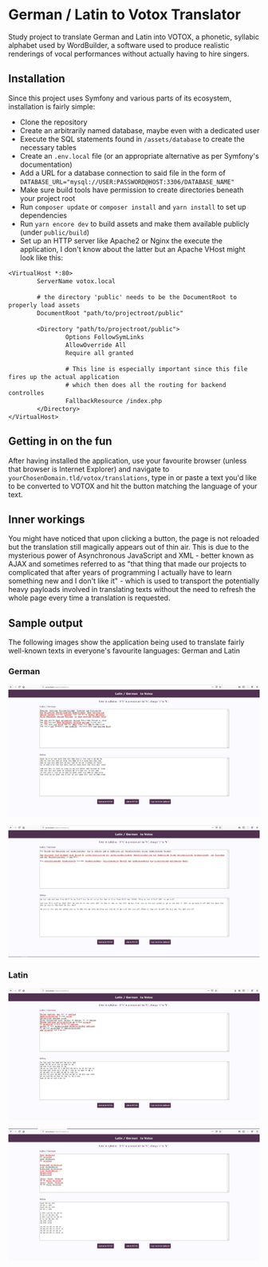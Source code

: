 # German / Latin to Votox Translator

Study project to translate German and Latin into VOTOX, a phonetic, syllabic alphabet used by 
WordBuilder, a software used to produce realistic renderings of vocal performances 
without actually having to hire singers.  

## Installation

Since this project uses Symfony and various parts of its ecosystem, installation is fairly simple:

- Clone the repository
- Create an arbitrarily named database, maybe even with a dedicated user
- Execute the SQL statements found in `/assets/database` to create the necessary tables
- Create an `.env.local` file (or an appropriate alternative as per Symfony's documentation)
- Add a URL for a database connection to said file in the form of `DATABASE_URL="mysql://USER:PASSWORD@HOST:3306/DATABASE_NAME"`
- Make sure build tools have permission to create directories beneath your project root
- Run `composer update` or `composer install` and `yarn install` to set up dependencies
- Run `yarn encore dev` to build assets and make them available publicly (under `public/build`)
- Set up an HTTP server like Apache2 or Nginx the execute the application, 
I don't know about the latter but an Apache VHost might look like this:

```apacheconfig
<VirtualHost *:80>
        ServerName votox.local

        # the directory 'public' needs to be the DocumentRoot to properly load assets
        DocumentRoot "path/to/projectroot/public"

        <Directory "path/to/projectroot/public">
                Options FollowSymLinks
                AllowOverride All
                Require all granted
				
                # This line is especially important since this file fires up the actual application
                # which then does all the routing for backend controlles
                FallbackResource /index.php
        </Directory>
</VirtualHost>
```

## Getting in on the fun

After having installed the application, use your favourite browser (unless that browser is Internet Explorer)
and navigate to `yourChosenDomain.tld/votox/translations`, type in or paste a text you'd like to be converted to VOTOX
and hit the button matching the language of your text.

## Inner workings

You might have noticed that upon clicking a button, the page is not reloaded but the translation still magically appears out of thin air.
This is due to the mysterious power of Asynchronous JavaScript and XML - better known as AJAX and sometimes referred to as "that thing that made our projects to complicated 
that after years of programming I actually have to learn something new and I don't like it" - which is used to transport
the potentially heavy payloads involved in translating texts without the need to refresh the whole page every time a translation is requested.

## Sample output
The following images show the application being used to translate fairly 
well-known texts in everyone's favourite languages: German and Latin

### German
![if this image can't be displayed, check out the /screenshots directory](./screenshots/OdeToJoy.png "Goethe's Ode to Joy")


![if this image can't be displayed, check out the /screenshots directory](./screenshots/Art1.png "Article 1 of Germany's Constitution")

### Latin
![if this image can't be displayed, check out the /screenshots directory](./screenshots/PaterNoster.png "The prayer that led Europe from the thriving societies of Antiquity to the Dark Ages")  

  
![if this image can't be displayed, check out the /screenshots directory](./screenshots/SephirothsTheme.png "From the original soundtrack of Final Fantasy 7, Theme song dedicated to Sephiroth who is the main antagonist and just plain awesome")